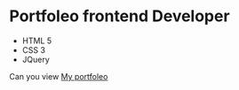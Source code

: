 # Portfoleo frontend Developer
- HTML 5
- CSS 3
- JQuery

Can you view [My portfoleo](https://kehterbogdan.github.io/Portfoleo/)
